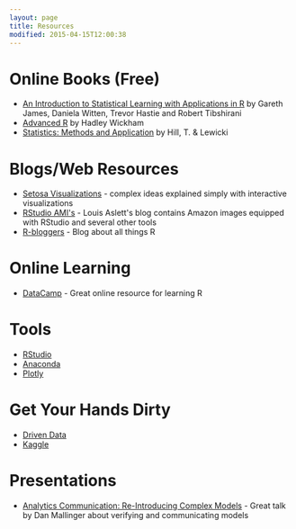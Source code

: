 ```yaml
---
layout: page
title: Resources
modified: 2015-04-15T12:00:38
---
```


# Online Books (Free)
* [An Introduction to Statistical Learning with Applications in R](http://www-bcf.usc.edu/~gareth/ISL/) by Gareth James, Daniela Witten, Trevor Hastie and Robert Tibshirani
* [Advanced R](http://adv-r.had.co.nz/) by Hadley Wickham
* [Statistics: Methods and Application](http://www.statsoft.com/textbook/) by Hill, T. & Lewicki

# Blogs/Web Resources
* [Setosa Visualizations](http://setosa.io/#/) - complex ideas explained simply with interactive visualizations
* [RStudio AMI's](http://www.louisaslett.com/RStudio_AMI/) - Louis Aslett's blog contains Amazon images equipped with RStudio and several other tools
* [R-bloggers](http://www.r-bloggers.com/) - Blog about all things R 

# Online Learning
* [DataCamp](https://www.datacamp.com/) - Great online resource for learning R

# Tools
* [RStudio](http://www.rstudio.com/)
* [Anaconda](https://store.continuum.io/cshop/anaconda/)
* [Plotly](https://plot.ly/)

# Get Your Hands Dirty
* [Driven Data](http://www.drivendata.org/)
* [Kaggle](http://www.kaggle.com/)

# Presentations
* [Analytics Communication: Re-Introducing Complex Models](http://www.slideshare.net/SessionsEvents/mallinger-analyticscommunicationcomplex-models) - Great talk by Dan Mallinger about verifying and communicating models




[^1]: Example: *domain.com/category-name/post-title*